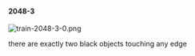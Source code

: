 #### 2048-3
![train-2048-3-0.png](https://github.com/lil-lab/nlvr/raw/master/nlvr/train/images/75/train-2048-3-0.png "train-2048-3-0.png")

there are exactly two black objects touching any edge